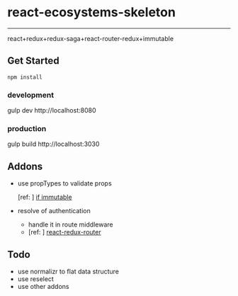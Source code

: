 # react-ecosystems-skeleton
---
react+redux+redux-saga+react-router-redux+immutable

## Get Started

```node
npm install
```

### development

gulp dev
http://localhost:8080

### production

gulp build
http://localhost:3030

## Addons

* use propTypes to validate props

    [ref: ] <a href="https://www.npmjs.com/package/react-immutable-proptypes">if immutable</a>
    
* resolve of authentication
    * handle it in route middleware
    * [ref: ] <a href="https://github.com/mjrussell/redux-auth-wrapper">react-redux-router</a>

## Todo

* use normalizr to flat data structure
* use reselect
* use other addons
